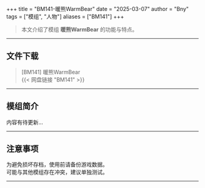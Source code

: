 +++
title = "BM141-暖熊WarmBear"
date = "2025-03-07"
author = "Bny"
tags = ["模组", "人物"]
aliases = ["BM141"]
+++

> 本文介绍了模组 **暖熊WarmBear** 的功能与特点。

---

## 文件下载

> [BM141] 暖熊WarmBear  
{{< 网盘链接 "BM141" >}}  

---

## 模组简介

>  
内容有待更新...  

---

## 注意事项

>  
为避免损坏存档，使用前请备份游戏数据。  
可能与其他模组存在冲突，建议单独测试。  

---

